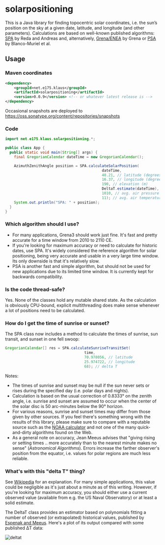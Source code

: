 # solarpositioning

This is a Java library for finding topocentric solar coordinates, i.e. the sun’s position on the sky at a given date, latitude, and longitude (and other parameters). Calculations are based on well-known published algorithms: [SPA](http://dx.doi.org/10.1016/j.solener.2003.12.003) by Reda and Andreas and, alternatively, [Grena/ENEA](http://dx.doi.org/10.1016/j.solener.2012.01.024) by Grena or [PSA](http://dx.doi.org/10.1016/S0038-092X(00)00156-0) by Blanco-Muriel et al.

## Usage

### Maven coordinates

```xml
<dependency>
    <groupId>net.e175.klaus</groupId>
    <artifactId>solarpositioning</artifactId>
    <version>0.0.9</version> <!-- or whatever latest release is -->
</dependency>
```

Occasional snapshots are deployed to https://oss.sonatype.org/content/repositories/snapshots

### Code

```java
import net.e175.klaus.solarpositioning.*;

public class App {
  public static void main(String[] args) {
    final GregorianCalendar dateTime = new GregorianCalendar();

    AzimuthZenithAngle position = SPA.calculateSolarPosition(
                                            dateTime,
                                            48.21, // latitude (degrees)
                                            16.37, // longitude (degrees)
                                            190, // elevation (m)
                                            DeltaT.estimate(dateTime), // delta T (s)
                                            1010, // avg. air pressure (hPa)
                                            11); // avg. air temperature (°C)
    System.out.println("SPA: " + position);
  }
}
```

### Which algorithm should I use?

* For many applications, Grena3 should work just fine. It's fast and pretty accurate for a time window from 2010 to 2110 CE.
* If you're looking for maximum accuracy or need to calculate for historic dates, use SPA. It's widely considered the reference algorithm for solar positioning, being very accurate and usable in a very large time window. Its only downside is that it's relatively slow.
* PSA is another fast and simple algorithm, but should not be used for new applications due to its limited time window. It is currently kept for backwards compatibility.

### Is the code thread-safe?

Yes. None of the classes hold any mutable shared state. As the calculation is obviously CPU-bound, explicit multithreading does make sense whenever a lot of positions need to be calculated.

### How do I get the time of sunrise or sunset?

The SPA class now includes a method to calculate the times of sunrise, sun transit, and sunset in one fell swoop:

```java
GregorianCalendar[] res = SPA.calculateSunriseTransitSet(
                                    time, 
                                    70.978056, // latitude  
                                    25.974722, // longitude
                                    68); // delta T
```

Notes:
 
 * The times of sunrise and sunset may be null if the sun never sets or rises during the specified day (i.e. polar days and nights).
 * Calculation is based on the usual correction of 0.8333° on the zenith angle, i.e. sunrise and sunset are assumed to occur when the center of the solar disc is 50 arc-minutes below the 90° horizon.
 * For various reasons, sunrise and sunset times may differ from those given by other sources. If you feel there's something wrong with the results of this library, please make sure to compare with a reputable source such as the [NOAA calculator](http://www.esrl.noaa.gov/gmd/grad/solcalc/) and not one of the many quick-and-dirty algorithms found on the Web.   
 * As a general note on accuracy, Jean Meeus advises that "giving rising or setting times .. more accurately than to the nearest minute makes no sense" (_Astronomical Algorithms_). Errors increase the farther observer's position from the equator, i.e. values for polar regions are much less reliable.

### What's with this "delta T" thing?

See [Wikipedia](https://en.wikipedia.org/wiki/ΔT) for an explanation. For many simple applications, this value could be negligible as it's just about a minute as of this writing. However, if you're looking for maximum accuracy, you should either use a current observed value (available from e.g. the US Naval Observatory) or at least a solid estimate.

The DeltaT class provides an estimator based on polynomials fitting a number of observed (or extrapolated) historical values, published by [Espenak and Meeus](http://eclipse.gsfc.nasa.gov/SEcat5/deltatpoly.html). Here's a plot of its output compared with some published ΔT data:

![deltat](resources/deltat.png)

